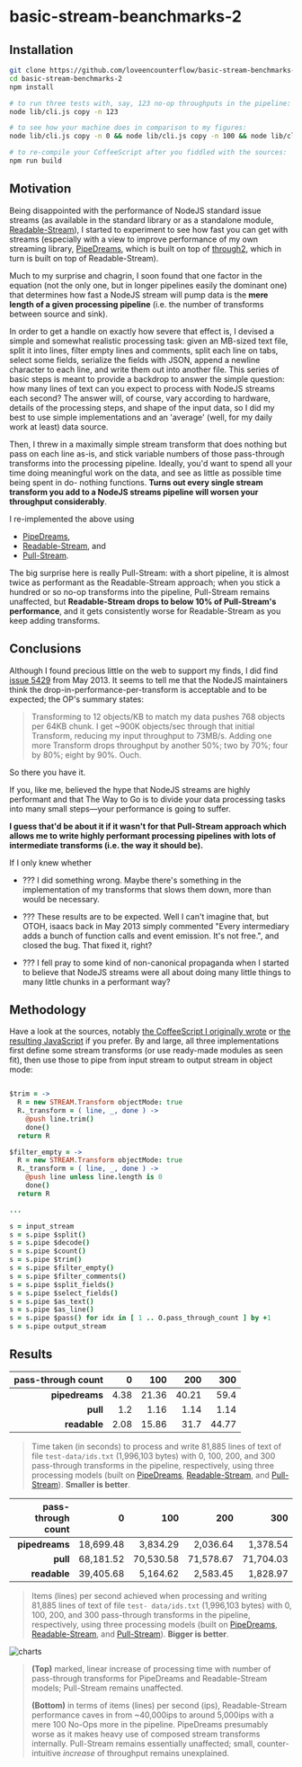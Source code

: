 # basic-stream-beanchmarks-2

## Installation

```bash
git clone https://github.com/loveencounterflow/basic-stream-benchmarks-2.git
cd basic-stream-benchmarks-2
npm install

# to run three tests with, say, 123 no-op throughputs in the pipeline:
node lib/cli.js copy -n 123

# to see how your machine does in comparison to my figures:
node lib/cli.js copy -n 0 && node lib/cli.js copy -n 100 && node lib/cli.js copy -n 200 && node lib/cli.js copy -n 300

# to re-compile your CoffeeScript after you fiddled with the sources:
npm run build
```

## Motivation

Being disappointed with the performance of NodeJS standard issue streams (as available in the standard
library or as a standalone module, [Readable-Stream](https://github.com/nodejs/readable-stream)), I started
to experiment to see how fast you can get with streams (especially with a view to improve performance of my
own streaming library, [PipeDreams](https://github.com/loveencounterflow/pipedreams), which is built on top
of [through2](https://github.com/rvagg/through2), which in turn is built on top of Readable-Stream).

Much to my surprise and chagrin, I soon found that one factor in the equation (not the only one, but in
longer  pipelines easily the dominant one) that determines how fast a NodeJS stream will pump data is the
**mere length of a given processing pipeline** (i.e. the number of transforms between source and sink).

In order to get a handle on exactly how severe that effect is, I devised a simple and somewhat realistic
processing task: given an MB-sized text file, split it into lines, filter empty lines and comments, split
each line on tabs, select some fields, serialize the fields with JSON, append a newline character to each
line, and write them out into another file. This series of basic steps is meant to provide a backdrop to
answer the simple question: how many lines of text can you expect to process with NodeJS streams each
second? The answer will, of course, vary according to hardware, details of the processing steps, and shape
of the input data, so I did my best to use simple implementations and an 'average' (well, for my daily work
at least) data source.

Then, I threw in a maximally simple stream transform that does nothing but pass on each line as-is, and stick
variable numbers of those pass-through transforms into the processing pipeline. Ideally, you'd want to spend
all your time doing meaningful work on the data, and see as little as possible time being spent in do-
nothing functions. **Turns out every single stream transform you add to a NodeJS streams pipeline will
worsen your throughput considerably**.

I re-implemented the above using

* [PipeDreams](https://github.com/loveencounterflow/pipedreams),
* [Readable-Stream](https://github.com/nodejs/readable-stream), and
* [Pull-Stream](https://github.com/pull-stream/pull-stream).

The big surprise here is really Pull-Stream: with a short pipeline, it is almost twice as performant
as the Readable-Stream approach; when you stick a hundred or so no-op transforms into the pipeline,
Pull-Stream remains unaffected, but **Readable-Stream drops to below 10% of Pull-Stream's performance**,
and it gets consistently worse for Readable-Stream as you keep adding transforms.


## Conclusions

Although I found precious little on the web to support my finds, I did find
[issue 5429](https://github.com/nodejs/node-v0.x-archive/issues/5429) from May 2013. It seems to tell me
that the NodeJS maintainers think the drop-in-performance-per-transform is acceptable and to be expected;
the OP's summary states:

> Transforming to 12 objects/KB to match my data pushes 768 objects per 64KB chunk. I get ~900K objects/sec
> through that initial Transform, reducing my input throughput to 73MB/s. Adding one more Transform drops
> throughput by another 50%; two by 70%; four by 80%; eight by 90%. Ouch.

So there you have it.

If you, like me, believed the hype that NodeJS streams are highly performant and that The Way to Go is
to divide your data processing tasks into many small steps—your performance is going to suffer.

**I guess that'd be about it if it wasn't for that Pull-Stream approach which allows me to write
highly performant processing pipelines with lots of intermediate transforms (i.e. the way it should be).**

If I only knew whether

* ??? I did something wrong. Maybe there's something in the implementation of my transforms that slows them
  down, more than would be necessary.

* ??? These results are to be expected. Well I can't imagine that, but OTOH, isaacs back in May 2013 simply
  commented "Every intermediary adds a bunch of function calls and event emission. It's not free.", and
  closed the bug. That fixed it, right?

* ??? I fell pray to some kind of non-canonical propaganda when I started to believe that NodeJS streams were
  all about doing many little things to many little chunks in a performant way?


## Methodology


Have a look at the sources, notably [the CoffeeScript I originally wrote](https://github.com/loveencounterflow/basic-stream-benchmarks-2/blob/master/src/copy-lines-with-readable-stream.coffee)
or [the resulting JavaScript](https://github.com/loveencounterflow/basic-stream-benchmarks-2/blob/master/lib/copy-lines-with-readable-stream.js)
if you prefer. By and large, all three implementations first define some stream transforms (or use
ready-made modules as seen fit), then use those to pipe from input stream to output stream in object mode:

```coffee

$trim = ->
  R = new STREAM.Transform objectMode: true
  R._transform = ( line, _, done ) ->
    @push line.trim()
    done()
  return R

$filter_empty = ->
  R = new STREAM.Transform objectMode: true
  R._transform = ( line, _, done ) ->
    @push line unless line.length is 0
    done()
  return R

...

s = input_stream
s = s.pipe $split()
s = s.pipe $decode()
s = s.pipe $count()
s = s.pipe $trim()
s = s.pipe $filter_empty()
s = s.pipe $filter_comments()
s = s.pipe $split_fields()
s = s.pipe $select_fields()
s = s.pipe $as_text()
s = s.pipe $as_line()
s = s.pipe $pass() for idx in [ 1 .. O.pass_through_count ] by +1
s = s.pipe output_stream


```

## Results

| pass-through count | 0       | 100     | 200     | 300     |
| ------:            | ------: | ------: | ------: | ------: |
| **pipedreams**     | 4.38    | 21.36   | 40.21   | 59.4    |
| **pull**           | 1.2     | 1.16    | 1.14    | 1.14    |
| **readable**       | 2.08    | 15.86   | 31.7    | 44.77   |

> Time taken (in seconds) to process and write 81,885 lines of text of file `test-data/ids.txt` (1,996,103
> bytes) with 0, 100, 200, and 300 pass-through transforms in the pipeline, respectively, using three
> processing models (built on [PipeDreams](https://github.com/loveencounterflow/pipedreams),
> [Readable-Stream](https://github.com/nodejs/readable-stream), and
> [Pull-Stream](https://github.com/pull-stream/pull-stream)). **Smaller is better**.



| pass-through count | 0         | 100       | 200       | 300       |
| ------:            | ------:   | ------:   | ------:   | ------:   |
| **pipedreams**     | 18,699.48 | 3,834.29  | 2,036.64  | 1,378.54  |
| **pull**           | 68,181.52 | 70,530.58 | 71,578.67 | 71,704.03 |
| **readable**       | 39,405.68 | 5,164.62  | 2,583.45  | 1,828.97  |

> Items (lines) per second achieved when processing and writing 81,885 lines of text of file `test-
> data/ids.txt` (1,996,103 bytes) with 0, 100, 200, and 300 pass-through transforms in the pipeline,
> respectively, using three processing models (built on
> [PipeDreams](https://github.com/loveencounterflow/pipedreams),
> [Readable-Stream](https://github.com/nodejs/readable-stream), and
> [Pull-Stream](https://github.com/pull-stream/pull-stream)). **Bigger is better**.

![charts](https://raw.githubusercontent.com/loveencounterflow/basic-stream-benchmarks-2/master/charts.png)

> **(Top)** marked, linear increase of processing time with number of pass-through transforms for
> PipeDreams and Readable-Stream models; Pull-Stream remains unaffected.
>
> **(Bottom)** in terms of
> items (lines) per second (ips), Readable-Stream performance caves in from ~40,000ips to
> around 5,000ips with a mere 100 No-Ops more in the pipeline. PipeDreams presumably worse as it makes heavy
> use of composed stream transforms internally. Pull-Stream remains essentially unaffected; small,
> counter-intuitive *increase* of throughput remains unexplained.





